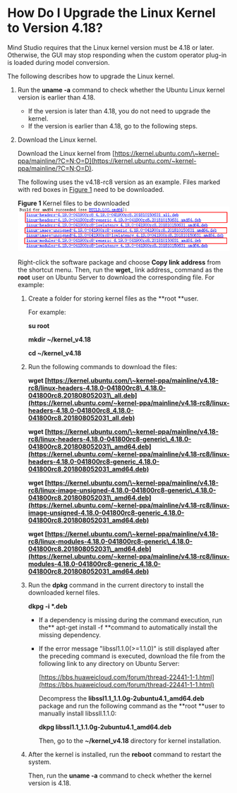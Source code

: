 # How Do I Upgrade the Linux Kernel to Version 4.18?<a name="EN-US_TOPIC_0196769162"></a>

Mind Studio  requires that the Linux kernel version must be 4.18 or later. Otherwise, the GUI may stop responding when the custom operator plug-in is loaded during model conversion.

The following describes how to upgrade the Linux kernel.

1.  Run the  **uname -a**  command to check whether the Ubuntu Linux kernel version is earlier than 4.18.
    -   If the version is later than 4.18, you do not need to upgrade the kernel.
    -   If the version is earlier than 4.18, go to the following steps.

2.  Download the Linux kernel.

    Download the Linux kernel from  [https://kernel.ubuntu.com/\~kernel-ppa/mainline/?C=N;O=D](https://kernel.ubuntu.com/~kernel-ppa/mainline/?C=N;O=D).

    The following uses the v4.18-rc8 version as an example. Files marked with red boxes in  [Figure 1](#fig1649616181275)  need to be downloaded.

    **Figure  1**  Kernel files to be downloaded<a name="fig1649616181275"></a>  
    ![](figures/kernel-files-to-be-downloaded.png "kernel-files-to-be-downloaded")

    Right-click the software package and choose  **Copy link address**  from the shortcut menu. Then, run the  **wget**_ link address_  command as the  **root**  user on Ubuntu Server to download the corresponding file. For example:

    1.  Create a folder for storing kernel files as the  **root **user.

        For example:

        **su root**

        **mkdir \~/kernel\_v4.18**

        **cd \~/kernel\_v4.18**

    2.  Run the following commands to download the files:

        **wget  [https://kernel.ubuntu.com/\~kernel-ppa/mainline/v4.18-rc8/linux-headers-4.18.0-041800rc8\_4.18.0-041800rc8.201808052031\_all.deb](https://kernel.ubuntu.com/~kernel-ppa/mainline/v4.18-rc8/linux-headers-4.18.0-041800rc8_4.18.0-041800rc8.201808052031_all.deb)**

        **wget  [https://kernel.ubuntu.com/\~kernel-ppa/mainline/v4.18-rc8/linux-headers-4.18.0-041800rc8-generic\_4.18.0-041800rc8.201808052031\_amd64.deb](https://kernel.ubuntu.com/~kernel-ppa/mainline/v4.18-rc8/linux-headers-4.18.0-041800rc8-generic_4.18.0-041800rc8.201808052031_amd64.deb)**

        **wget  [https://kernel.ubuntu.com/\~kernel-ppa/mainline/v4.18-rc8/linux-image-unsigned-4.18.0-041800rc8-generic\_4.18.0-041800rc8.201808052031\_amd64.deb](https://kernel.ubuntu.com/~kernel-ppa/mainline/v4.18-rc8/linux-image-unsigned-4.18.0-041800rc8-generic_4.18.0-041800rc8.201808052031_amd64.deb)**

        **wget  [https://kernel.ubuntu.com/\~kernel-ppa/mainline/v4.18-rc8/linux-modules-4.18.0-041800rc8-generic\_4.18.0-041800rc8.201808052031\_amd64.deb](https://kernel.ubuntu.com/~kernel-ppa/mainline/v4.18-rc8/linux-modules-4.18.0-041800rc8-generic_4.18.0-041800rc8.201808052031_amd64.deb)**

    3.  Run the  **dpkg**  command in the current directory to install the downloaded kernel files.

        **dkpg -i \*.deb**

        -   If a dependency is missing during the command execution, run the** apt-get install -f **command to automatically install the missing dependency.
        -   If the error message "libssl1.1.0\(\>=1.1.0\)" is still displayed after the preceding command is executed, download the file from the following link to any directory on Ubuntu Server:

            [https://bbs.huaweicloud.com/forum/thread-22441-1-1.html](https://bbs.huaweicloud.com/forum/thread-22441-1-1.html)

            Decompress the  **libssl1.1\_1.1.0g-2ubuntu4.1\_amd64.deb**  package and run the following command as the  **root **user to manually install libssll.1.1.0:

            **dkpg libssl1.1\_1.1.0g-2ubuntu4.1\_amd64.deb**

            Then, go to the  **\~/kernel\_v4.18**  directory for kernel installation.

    4.  After the kernel is installed, run the  **reboot**  command to restart the system.

        Then, run the  **uname -a**  command to check whether the kernel version is 4.18.



